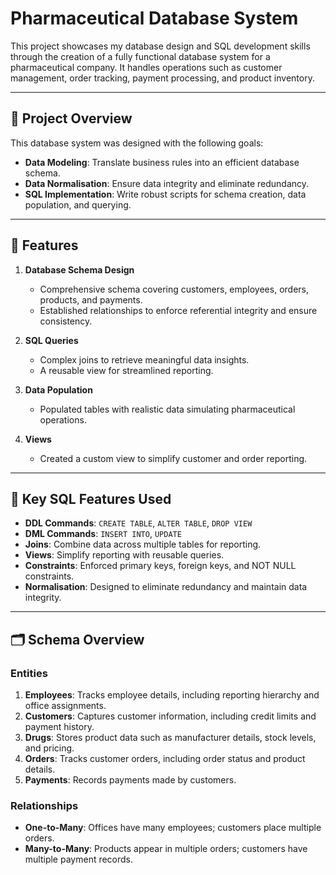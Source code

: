 # Pharmaceutical Database System

This project showcases my database design and SQL development skills through the creation of a fully functional database system for a pharmaceutical company. It handles operations such as customer management, order tracking, payment processing, and product inventory.

---

## 🧾 Project Overview

This database system was designed with the following goals:
- **Data Modeling**: Translate business rules into an efficient database schema.
- **Data Normalisation**: Ensure data integrity and eliminate redundancy.
- **SQL Implementation**: Write robust scripts for schema creation, data population, and querying.

---

## 📂 Features

1. **Database Schema Design**
   - Comprehensive schema covering customers, employees, orders, products, and payments.
   - Established relationships to enforce referential integrity and ensure consistency.

2. **SQL Queries**
   - Complex joins to retrieve meaningful data insights.
   - A reusable view for streamlined reporting.

3. **Data Population**
   - Populated tables with realistic data simulating pharmaceutical operations.

4. **Views**
   - Created a custom view to simplify customer and order reporting.

---

## 🔑 Key SQL Features Used
- **DDL Commands**: `CREATE TABLE`, `ALTER TABLE`, `DROP VIEW`
- **DML Commands**: `INSERT INTO`, `UPDATE`
- **Joins**: Combine data across multiple tables for reporting.
- **Views**: Simplify reporting with reusable queries.
- **Constraints**: Enforced primary keys, foreign keys, and NOT NULL constraints.
- **Normalisation**: Designed to eliminate redundancy and maintain data integrity.

---

## 🗂️ Schema Overview

### Entities
1. **Employees**: Tracks employee details, including reporting hierarchy and office assignments.
2. **Customers**: Captures customer information, including credit limits and payment history.
3. **Drugs**: Stores product data such as manufacturer details, stock levels, and pricing.
4. **Orders**: Tracks customer orders, including order status and product details.
5. **Payments**: Records payments made by customers.

### Relationships
- **One-to-Many**: Offices have many employees; customers place multiple orders.
- **Many-to-Many**: Products appear in multiple orders; customers have multiple payment records.

